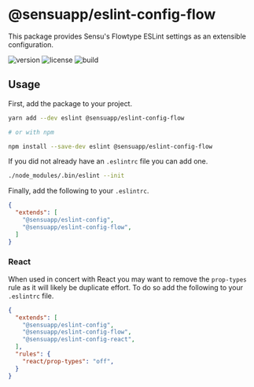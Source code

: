 # @sensuapp/eslint-config-flow

This package provides Sensu's Flowtype ESLint settings as an extensible
configuration.

![version](http://img.shields.io/npm/v/eslint-config.svg?style=flat-square)
![license](http://img.shields.io/npm/l/eslint-config.svg?style=flat-square)
![build](https://img.shields.io/travis/sensu/eslint-config/master.svg?style=flat-square)

## Usage

First, add the package to your project.

```sh
yarn add --dev eslint @sensuapp/eslint-config-flow

# or with npm

npm install --save-dev eslint @sensuapp/eslint-config-flow
```

If you did not already have an `.eslintrc` file you can add one.

```sh
./node_modules/.bin/eslint --init
```

Finally, add the following to your `.eslintrc`.

```json
{
  "extends": [
    "@sensuapp/eslint-config",
    "@sensuapp/eslint-config-flow",
  ]
}
```

### React

When used in concert with React you may want to remove the `prop-types` rule as
it will likely be duplicate effort. To do so add the following to your
`.eslintrc` file.


```json
{
  "extends": [
    "@sensuapp/eslint-config",
    "@sensuapp/eslint-config-flow",
    "@sensuapp/eslint-config-react",
  ],
  "rules": {
    "react/prop-types": "off",
  }
}
```
